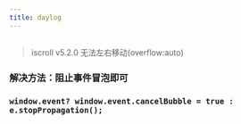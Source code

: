 ```yaml
---
title: daylog
---
```

##
>  iscroll v5.2.0 无法左右移动(overflow:auto)
### 解决方法：阻止事件冒泡即可
### ```window.event? window.event.cancelBubble = true : e.stopPropagation();```
